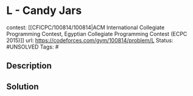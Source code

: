 # L - Candy Jars

contest: [[CFICPC/100814/100814|ACM International Collegiate Programming Contest, Egyptian Collegiate Programming Contest (ECPC 2015)]]
url: https://codeforces.com/gym/100814/problem/L
Status: #UNSOLVED
Tags: #

## Description

## Solution

